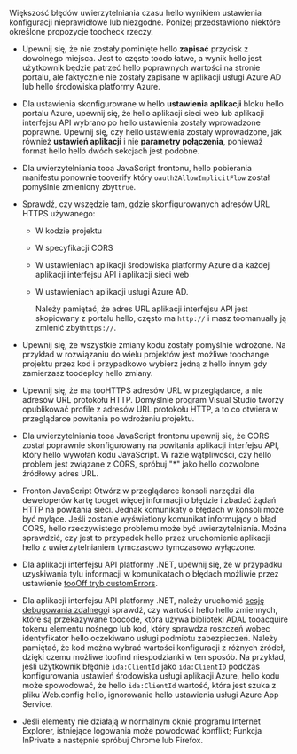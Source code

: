 Większość błędów uwierzytelniania czasu hello wynikiem ustawienia konfiguracji nieprawidłowe lub niezgodne. Poniżej przedstawiono niektóre określone propozycje toocheck rzeczy.

* Upewnij się, że nie zostały pominięte hello **zapisać** przycisk z dowolnego miejsca. Jest to często toodo łatwe, a wynik hello jest użytkownik będzie patrzeć hello poprawnych wartości na stronie portalu, ale faktycznie nie zostały zapisane w aplikacji usługi Azure AD lub hello środowiska platformy Azure.
* Dla ustawienia skonfigurowane w hello **ustawienia aplikacji** bloku hello portalu Azure, upewnij się, że hello aplikacji sieci web lub aplikacji interfejsu API wybrano po hello ustawienia zostały wprowadzone poprawne.  Upewnij się, czy hello ustawienia zostały wprowadzone, jak również **ustawień aplikacji** i nie **parametry połączenia**, ponieważ format hello hello dwóch sekcjach jest podobne.
* Dla uwierzytelniania tooa JavaScript frontonu, hello pobierania manifestu ponownie tooverify który `oauth2AllowImplicitFlow` został pomyślnie zmieniony zbyt`true`.
* Sprawdź, czy wszędzie tam, gdzie skonfigurowanych adresów URL HTTPS używanego:
  
  * W kodzie projektu
  * W specyfikacji CORS
  * W ustawieniach aplikacji środowiska platformy Azure dla każdej aplikacji interfejsu API i aplikacji sieci web
  * W ustawieniach aplikacji usługi Azure AD.
    
    Należy pamiętać, że adres URL aplikacji interfejsu API jest skopiowany z portalu hello, często ma `http://` i masz toomanually ją zmienić zbyt`https://`.
* Upewnij się, że wszystkie zmiany kodu zostały pomyślnie wdrożone. Na przykład w rozwiązaniu do wielu projektów jest możliwe toochange projektu przez kod i przypadkowo wybierz jedną z hello innym gdy zamierzasz toodeploy hello zmiany.
* Upewnij się, że ma tooHTTPS adresów URL w przeglądarce, a nie adresów URL protokołu HTTP. Domyślnie program Visual Studio tworzy opublikować profile z adresów URL protokołu HTTP, a to co otwiera w przeglądarce powitania po wdrożeniu projektu.
* Dla uwierzytelniania tooa JavaScript frontonu upewnij się, że CORS został poprawnie skonfigurowany na powitania aplikacji interfejsu API, który hello wywołań kodu JavaScript. W razie wątpliwości, czy hello problem jest związane z CORS, spróbuj "*" jako hello dozwolone źródłowy adres URL. 
* Fronton JavaScript Otwórz w przeglądarce konsoli narzędzi dla deweloperów kartę tooget więcej informacji o błędzie i zbadać żądań HTTP na powitania sieci. Jednak komunikaty o błędach w konsoli może być mylące. Jeśli zostanie wyświetlony komunikat informujący o błąd CORS, hello rzeczywistego problemu może być uwierzytelniania. Można sprawdzić, czy jest to przypadek hello przez uruchomienie aplikacji hello z uwierzytelnianiem tymczasowo tymczasowo wyłączone.
* Dla aplikacji interfejsu API platformy .NET, upewnij się, że w przypadku uzyskiwania tylu informacji w komunikatach o błędach możliwie przez ustawienie [tooOff tryb customErrors](../articles/app-service-web/web-sites-dotnet-troubleshoot-visual-studio.md#remoteview).
* Dla aplikacji interfejsu API platformy .NET, należy uruchomić [sesję debugowania zdalnego](../articles/app-service-web/web-sites-dotnet-troubleshoot-visual-studio.md#remotedebug)i sprawdź, czy wartości hello hello zmiennych, które są przekazywane toocode, która używa biblioteki ADAL tooacquire tokenu elementu nośnego lub kod, który sprawdza roszczeń wobec identyfikator hello oczekiwano usługi podmiotu zabezpieczeń. Należy pamiętać, że kod można wybrać wartości konfiguracji z różnych źródeł, dzięki czemu możliwe toofind niespodzianki w ten sposób. Na przykład, jeśli użytkownik błędnie `ida:ClientId` jako `ida:ClientID` podczas konfigurowania ustawień środowiska usługi aplikacji Azure, hello kodu może spowodować, że hello `ida:ClientId` wartość, która jest szuka z pliku Web.config hello, ignorowanie hello ustawienia usługi Azure App Service. 
* Jeśli elementy nie działają w normalnym oknie programu Internet Explorer, istniejące logowania może powodować konflikt; Funkcja InPrivate a następnie spróbuj Chrome lub Firefox.

